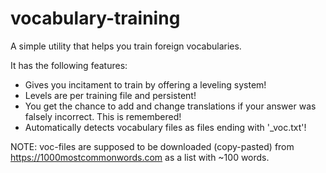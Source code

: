 # vocabulary-training
A simple utility that helps you train foreign vocabularies.

It has the following features:
  - Gives you incitament to train by offering a leveling system!
  - Levels are per training file and persistent!
  - You get the chance to add and change translations if your answer was
    falsely incorrect. This is remembered!
  - Automatically detects vocabulary files as files ending with '_voc.txt'!

NOTE: voc-files are supposed to be downloaded (copy-pasted) from https://1000mostcommonwords.com as a list with ~100 words.
